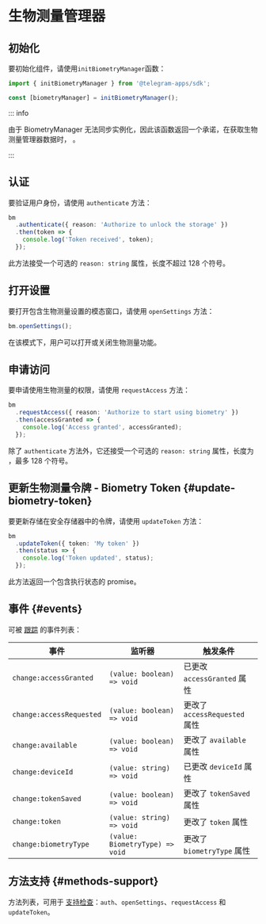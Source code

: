# 生物测量管理器

## 初始化

要初始化组件，请使用`initBiometryManager`函数：

```typescript
import { initBiometryManager } from '@telegram-apps/sdk';

const [biometryManager] = initBiometryManager();  
```

::: info

由于 BiometryManager 无法同步实例化，因此该函数返回一个承诺，在获取生物测量管理器数据时，
。

:::

## 认证

要验证用户身份，请使用 `authenticate` 方法：

```ts
bm
  .authenticate({ reason: 'Authorize to unlock the storage' })
  .then(token => {
    console.log('Token received', token);
  });
```

此方法接受一个可选的 `reason: string` 属性，长度不超过 128 个符号。

## 打开设置

要打开包含生物测量设置的模态窗口，请使用 `openSettings` 方法：

```ts
bm.openSettings();
```

在该模式下，用户可以打开或关闭生物测量功能。

## 申请访问

要申请使用生物测量的权限，请使用 `requestAccess` 方法：

```ts
bm
  .requestAccess({ reason: 'Authorize to start using biometry' })
  .then(accessGranted => {
    console.log('Access granted', accessGranted);
  });
```

除了 `authenticate` 方法外，它还接受一个可选的 `reason: string` 属性，长度为
，最多 128 个符号。

## 更新生物测量令牌 - Biometry Token {#update-biometry-token}

要更新存储在安全存储器中的令牌，请使用 `updateToken` 方法：

```ts
bm
  .updateToken({ token: 'My token' })
  .then(status => {
    console.log('Token updated', status);
  });
```

此方法返回一个包含执行状态的 promise。

## 事件 {#events}

可被 [跟踪](#events) 的事件列表：

| 事件                       | 监听器                             | 触发条件                     |
| ------------------------ | ------------------------------- | ------------------------ |
| `change:accessGranted`   | `(value: boolean) => void`      | 已更改 `accessGranted` 属性   |
| `change:accessRequested` | `(value: boolean) => void`      | 更改了 `accessRequested` 属性 |
| `change:available`       | `(value: boolean) => void`      | 更改了 `available` 属性       |
| `change:deviceId`        | `(value: string) => void`       | 已更改 `deviceId` 属性        |
| `change:tokenSaved`      | `(value: boolean) => void`      | 更改了 `tokenSaved` 属性      |
| `change:token`           | `(value: string) => void`       | 更改了 `token` 属性           |
| `change:biometryType`    | `(value: BiometryType) => void` | 更改了 `biometryType` 属性    |

## 方法支持 {#methods-support}

方法列表，可用于 [支持检查](#methods-support)：`auth`、`openSettings`、`requestAccess` 和 `updateToken`。
